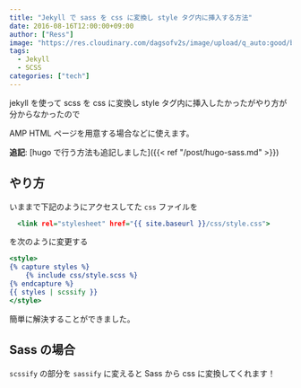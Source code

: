 ```yaml
---
title: "Jekyll で sass を css に変換し style タグ内に挿入する方法"
date: 2016-08-16T12:00:00+09:00
author: ["Ress"]
image: "https://res.cloudinary.com/dagsofv2s/image/upload/q_auto:good/blog/post/jekyll-sass/thumbnail.png"
tags:
  - Jekyll
  - SCSS
categories: ["tech"]
---
```

jekyll を使って scss を css に変換し style タグ内に挿入したかったがやり方が分からなかったので

AMP HTML ページを用意する場合などに使えます。

**追記**: [hugo で行う方法も追記しました]({{< ref "/post/hugo-sass.md" >}})

## やり方

いままで下記のようにアクセスしてた `css` ファイルを

```html:_layouts/default.html
  <link rel="stylesheet" href="{{ site.baseurl }}/css/style.css">
```

を次のように変更する

```html:_layouts/default.html
<style>
{% capture styles %}
    {% include css/style.scss %}
{% endcapture %}
{{ styles | scssify }}
</style>
```

簡単に解決することができました。

## Sass の場合

`scssify` の部分を `sassify` に変えると Sass から css に変換してくれます！
